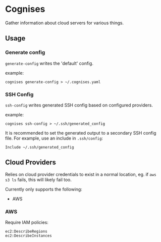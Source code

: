 # Cognises
 
 Gather information about cloud servers for various things. 

## Usage

### Generate config

`generate-config` writes the 'default' config.

example:

```
cognises generate-config > ~/.cognises.yaml
```

### SSH Config

`ssh-config` writes generated SSH config based on configured providers.

example:

```
cognises ssh-config > ~/.ssh/generated_config
```

It is recommended to set the generated output to a secondary SSH config file. For example, use an include in `.ssh/config`:

```
Include ~/.ssh/generated_config
```

## Cloud Providers

Relies on cloud provider credentials to exist in a normal location, eg. if `aws s3 ls` fails, this will likely fail too. 

Currently only supports the following:

- AWS

### AWS


Require IAM policies:

```
ec2:DescribeRegions
ec2:DescribeInstances
```
